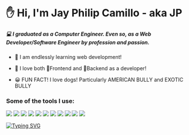 # ✋ Hi, I'm Jay Philip Camillo - aka JP

##### 💻 I graduated as a **Computer Engineer**. Even so, as a **Web Developer/Software Engineer** by profession and passion.

- 🔁 I am endlessly learning web development! 
- 💚 I love both 📐Frontend and 🧠Backend as a developer!  

- 😀 FUN FACT! I love dogs! Particularly AMERICAN BULLY and EXOTIC BULLY

### Some of the tools I use:

![](https://www.vectorlogo.zone/logos/nodejs/nodejs-horizontal.svg) ![](https://www.vectorlogo.zone/logos/typescriptlang/typescriptlang-ar21.svg) ![](https://www.vectorlogo.zone/logos/laravel/laravel-ar21.svg) ![](https://www.vectorlogo.zone/logos/vuejs/vuejs-ar21.svg) ![](https://www.vectorlogo.zone/logos/reactjs/reactjs-ar21.svg) ![](https://www.vectorlogo.zone/logos/tailwindcss/tailwindcss-ar21.svg) ![](https://www.vectorlogo.zone/logos/getbootstrap/getbootstrap-ar21.svg) ![](https://www.vectorlogo.zone/logos/figma/figma-ar21.svg) ![](https://www.vectorlogo.zone/logos/adobe_illustrator/adobe_illustrator-ar21.svg) ![](https://www.vectorlogo.zone/logos/git-scm/git-scm-ar21.svg) ![](https://www.vectorlogo.zone/logos/stripe/stripe-ar21.svg)

[![Typing SVG](https://readme-typing-svg.herokuapp.com?color=F70EE2&lines=Don't+Quit+my+Friend!+;Just+Trust+the+Process+%F0%9F%98%81)](https://git.io/typing-svg)
